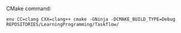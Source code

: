 CMake command:
```shell
env CC=clang CXX=clang++ cmake -GNinja -DCMAKE_BUILD_TYPE=Debug REPOSITORIES/LearningProgramming/Taskflow/
```